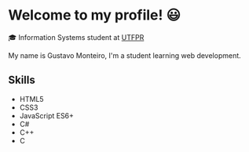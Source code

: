 # Welcome to my profile! 😃

🎓 Information Systems student at [UTFPR](https://portal.utfpr.edu.br/english)

My name is Gustavo Monteiro, I'm a student learning web development.

## Skills

 - HTML5
 - CSS3
 - JavaScript ES6+
 - C#
 - C++
 - C

